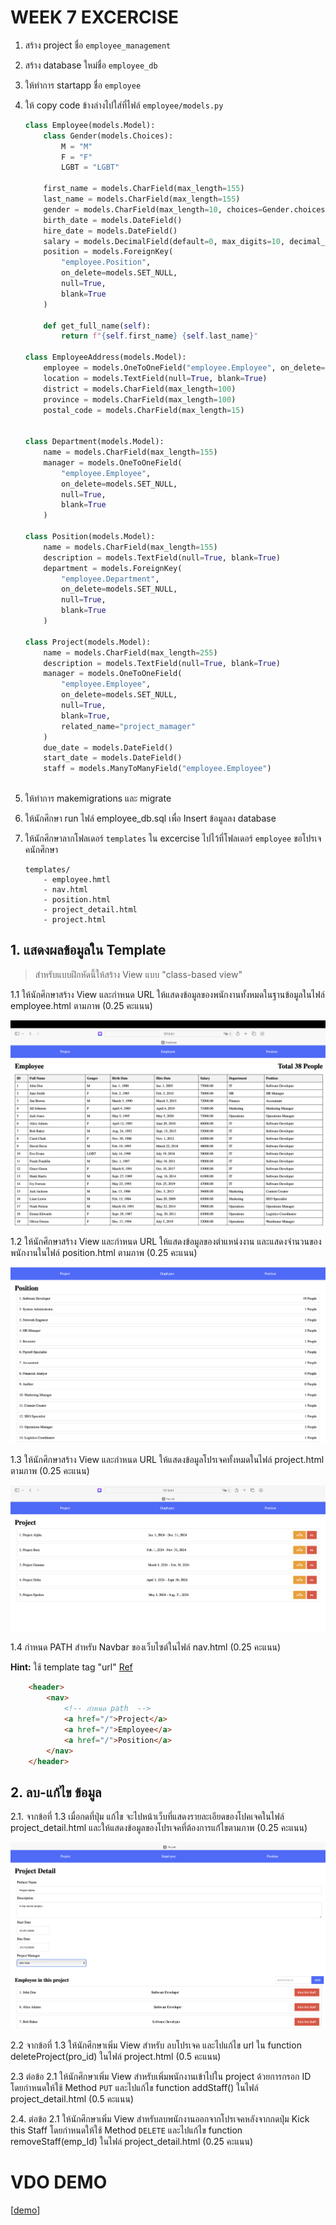 # WEEK 7 EXCERCISE

1. สร้าง project ชื่อ `employee_management`
2. สร้าง database ใหม่ชื่อ `employee_db`
4. ให้ทำการ startapp ชื่อ `employee`
5. ให้ copy code ข้างล่างไปใส่ที่ไฟล์ `employee/models.py`

    ``` PYTHON
    class Employee(models.Model):
        class Gender(models.Choices):
            M = "M"
            F = "F"
            LGBT = "LGBT"
            
        first_name = models.CharField(max_length=155)
        last_name = models.CharField(max_length=155)
        gender = models.CharField(max_length=10, choices=Gender.choices)
        birth_date = models.DateField()
        hire_date = models.DateField()
        salary = models.DecimalField(default=0, max_digits=10, decimal_places=2)
        position = models.ForeignKey(
            "employee.Position", 
            on_delete=models.SET_NULL, 
            null=True, 
            blank=True
        )
        
        def get_full_name(self):
            return f"{self.first_name} {self.last_name}"

    class EmployeeAddress(models.Model):
        employee = models.OneToOneField("employee.Employee", on_delete=models.PROTECT)
        location = models.TextField(null=True, blank=True)
        district = models.CharField(max_length=100)
        province = models.CharField(max_length=100)
        postal_code = models.CharField(max_length=15)
        
        
    class Department(models.Model):
        name = models.CharField(max_length=155)
        manager = models.OneToOneField(
            "employee.Employee", 
            on_delete=models.SET_NULL, 
            null=True, 
            blank=True
        )
        
    class Position(models.Model):
        name = models.CharField(max_length=155)
        description = models.TextField(null=True, blank=True)
        department = models.ForeignKey(
            "employee.Department",
            on_delete=models.SET_NULL, 
            null=True, 
            blank=True
        )

    class Project(models.Model):
        name = models.CharField(max_length=255)
        description = models.TextField(null=True, blank=True)
        manager = models.OneToOneField(
            "employee.Employee", 
            on_delete=models.SET_NULL, 
            null=True, 
            blank=True,
            related_name="project_mamager"
        )
        due_date = models.DateField()
        start_date = models.DateField()
        staff = models.ManyToManyField("employee.Employee")
        
    ```

6. ให้ทำการ makemigrations และ migrate
7. ให้นักศึกษา run ไฟล์ employee_db.sql เพื่อ Insert ข้อมูลลง database
8. ให้นักศึกษาลากโฟลเดอร์ `templates` ใน excercise ไปไว้ที่โฟลเดอร์ `employee` ขอโปรเจคนักศึกษา
    ```
    templates/
        - employee.hmtl
        - nav.html
        - position.html
        - project_detail.html
        - project.html
    ```


## 1. แสดงผลข้อมูลใน Template

> สำหรับแบบฝึกหัดนี้ให้สร้าง View แบบ "class-based view"

 1.1 ให้นักศึกษาสร้าง View และกำหนด URL ให้แสดงข้อมูลของพนักงานทั้งหมดในฐานข้อมูลในไฟล์ employee.html ตามภาพ (0.25 คะแนน)

![Execer7-1](./images/em1.png)

 1.2 ให้นักศึกษาสร้าง View และกำหนด URL ให้แสดงข้อมูลของตำแหน่งงาน และแสดงจำนวนของพนักงานในไฟล์ position.html ตามภาพ (0.25 คะแนน)

![Execer7-2](./images/po2.png)

 1.3 ให้นักศึกษาสร้าง View และกำหนด URL ให้แสดงข้อมูลโปรเจคทั้งหมดในไฟล์ project.html ตามภาพ (0.25 คะแนน)

![Execer7-3](./images/pro3.png)

 1.4 กำหนด PATH สำหรับ Navbar ของเว็บไซต์ในไฟล์ nav.html (0.25 คะแนน)

 **Hint:** ใช้ template tag "url" [Ref](https://docs.djangoproject.com/en/5.0/ref/templates/builtins/#url) 

```HTML
    <header>
        <nav>
            <!-- กำหนด path  -->
            <a href="/">Project</a>
            <a href="/">Employee</a>
            <a href="/">Position</a>
        </nav>
    </header>
```

## 2. ลบ-แก้ไข ข้อมูล

2.1. จากข้อที่ 1.3 เมื่อกดที่ปุ่ม แก้ไข จะไปหน้าเว็บที่แสดงรายละเอียดของโปคเจคในไฟล์ project_detail.html และให้แสดงข้อมูลของโปรเจคที่ต้องการแก่้ไขตามภาพ (0.25 คะแนน)

![Execer7-4](./images/prodetail4.png)

2.2 จากข้อที่ 1.3 ให้นักศึกษาเพิ่ม View สำหรับ ลบโปรเจค และไปแก้ไข url ใน function deleteProject(pro_id) ในไฟล์ project.html (0.5 คะแนน)

2.3 ต่อข้อ 2.1 ให้นักศึกษาเพิ่ม View สำหรับเพิ่มพนักงานเข้าไปใน project ด้วยการกรอก ID โดยกำหนดให้ใช้ Method `PUT` และไปแก้ไข function addStaff() ในไฟล์ project_detail.html (0.5 คะแนน)

2.4. ต่อข้อ 2.1 ให้นักศึกษาเพิ่ม View สำหรับลบพนักงานออกจากโปรเจคหลังจากกดปุ่ม Kick this Staff โดยกำหนดให้ใช้ Method `DELETE` และไปแก้ไข function removeStaff(emp_Id) ในไฟล์ project_detail.html (0.25 คะแนน)

# VDO DEMO
[[demo](https://youtu.be/xIr_FoIuOks)]
